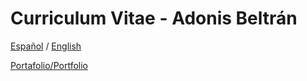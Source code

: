 # Curriculum Vitae - Adonis Beltrán

[Español](https://megazordranger.github.io/cv/CV_Adonis_Beltrán.pdf) / [English](https://megazordranger.github.io/cv/CV_Adonis_Beltr%C3%A1n_english.pdf)

[Portafolio/Portfolio](https://megazordranger.github.io/)